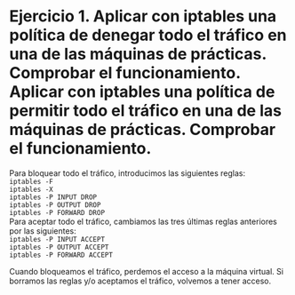 # Ejercicio 1. Aplicar con iptables una política de denegar todo el tráfico en una de las máquinas de prácticas. Comprobar el funcionamiento. Aplicar con iptables una política de permitir todo el tráfico en una de las máquinas de prácticas. Comprobar el funcionamiento.
Para bloquear todo el tráfico, introducimos las siguientes reglas:  
`iptables -F`  
`iptables -X`  
`iptables -P INPUT DROP`  
`iptables -P OUTPUT DROP`  
`iptables -P FORWARD DROP`  
Para aceptar todo el tráfico, cambiamos las tres últimas reglas anteriores por las siguientes:  
`iptables -P INPUT ACCEPT`  
`iptables -P OUTPUT ACCEPT`  
`iptables -P FORWARD ACCEPT`  

Cuando bloqueamos el tráfico, perdemos el acceso a la máquina virtual. Si borramos las reglas y/o aceptamos el tráfico, volvemos a tener acceso. 